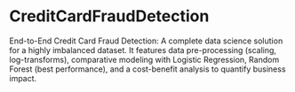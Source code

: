 # CreditCardFraudDetection
End-to-End Credit Card Fraud Detection: A complete data science solution for a highly imbalanced dataset. It features data pre-processing (scaling, log-transforms), comparative modeling with Logistic Regression, Random Forest (best performance), and a cost-benefit analysis to quantify business impact.
